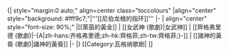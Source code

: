 {| style="margin:0 auto;" align=center class="toccolours"
|align="center" style="background: #fff9c7;"|'''[[尼伯龙根的指环]]'''
|-
| align="center" style="font-size: 90%;" |[[萊茵的黃金]] | [[女武神 (歌劇)|女武神]] | [[齊格弗里德 (歌劇)|-{A|zh-hans:齐格弗里德;zh-hk:齊格菲;zh-tw:齊格菲;}-]] | [[諸神的黃昏 (歌劇)|諸神的黃昏]]
|- 
|}<noinclude>
[[Category:瓦格纳歌剧| ]]
</noinclude>